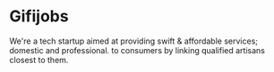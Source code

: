 # Gifijobs
We're a tech startup aimed at providing swift &amp; affordable services; domestic and professional. to consumers by linking qualified artisans closest to them.
